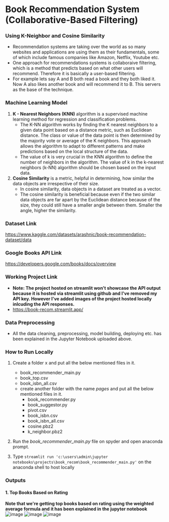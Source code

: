 # Book Recommendation System (Collaborative-Based Filtering)

### Using K-Neighbor and Cosine Similarity
- Recommendation systems are taking over the world as so many websites and applications are using them as their fundamentals, some of which include famous companies like Amazon, Netflix, Youtube etc.
- One approach for recommendations systems is collaboraive filtering, which is a method that predicts based on what other users will recommend. Therefore it is basically a user-based filtering.
- For example lets say A and B both read a book and they both liked it. Now A also likes another book and will recommend it to B. This servers as the base of the technique.

### Machine Learning Model
1. **K - Nearest Neighbors (KNN)** algorithm is a supervised machine learning method for regression and classification problems.
    - The K-NN algorithm works by finding the K nearest neighbors to a given data point based on a distance metric, such as Euclidean distance. The class or value of the data point is then determined by the majority vote or average of the K neighbors. This approach allows the algorithm to adapt to different patterns and make predictions based on the local structure of the data.
    - The value of k is very crucial in the KNN algorithm to define the number of neighbors in the algorithm. The value of k in the k-nearest neighbors (k-NN) algorithm should be chosen based on the input data.
2. **Cosine Similarity** is a metric, helpful in determining, how similar the data objects are irrespective of their size.
    - In cosine similarity, data objects in a dataset are treated as a vector.
    - The cosine similarity is beneficial because even if the two similar data objects are far apart by the Euclidean distance because of the size, they could still have a smaller angle between them. Smaller the angle, higher the similarity.
  
### Dataset Link 
https://www.kaggle.com/datasets/arashnic/book-recommendation-dataset/data

### Google Books API Link
https://developers.google.com/books/docs/overview

### Working Project Link
- **Note: The project hosted on streamlit won't showcase the API output because it is hosted via streamlit using github and I've removed my API key. However I've added images of the project hosted locally inlcuding the API responses.**
- https://book-recom.streamlit.app/

### Data Preprocessing
- All the data cleaning, preprocessing, model building, deploying etc. has been explained in the Jupyter Notebook uploaded above.

### How to Run Locally
1. Create a folder x and put all the below mentioned files in it.
    - book_recommender_main.py
    - book_top.csv
    - book_isbn_all.csv
    - create another folder with the name *pages* and put all the below mentioned files in it.
        - book_recommender.py
        - book_suggestor.py
        - pivot.csv
        - book_isbn.csv
        - book_isbn_all.csv
        - cosine.pbz2
        - k_neighbor.pbz2

2. Run the *book_recommender_main.py* file on spyder and open anaconda prompt.
3. Type ```streamlit run 'c:\users\admin\jupyter notebooks\projects\book_recom\book_recommender_main.py'``` on the anaconda shell to host locally

### Outputs
#### 1. Top Books Based on Rating
**Note that we're getting top books based on rating using the weighted average formula and it has been explained in the jupyter notebook**
![image](https://github.com/user-attachments/assets/8c100b73-896f-45c9-bcf1-5709d999e587)
![image](https://github.com/user-attachments/assets/dbc0fd69-7cbf-421e-81cf-67bda07203fd)
![image](https://github.com/user-attachments/assets/d0a92f2a-f28a-4823-8066-80bad06b1e5b)

  
